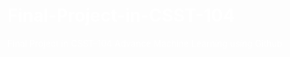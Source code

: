 # Final-Project-in-CSST-104
Final Project in CSST-104 Advance Machine Learning using Github


<body style="background-image: url('https://developer-blogs.nvidia.com/wp-content/uploads/2023/06/deep-learning-visual.png'); background-size: cover; background-attachment: fixed; padding: 100px; color: white;">
</body>
